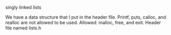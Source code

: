 singly linked lists

We have a data structure that I put in the header file. Printf, puts, calloc, and realloc are not allowed to be used. Allowed: malloc, free, and exit. Header file named lists.h
